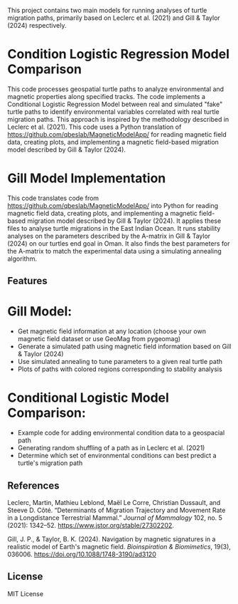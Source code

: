 This project contains two main models for running analyses of turtle migration paths, primarily based on Leclerc et al. (2021) and Gill & Taylor (2024) respectively. 

# Condition Logistic Regression Model Comparison

This code processes geospatial turtle paths to analyze environmental and magnetic properties along specified tracks. The code implements a Conditional Logistic Regression Model between real and simulated "fake" turtle paths to identify environmental variables correlated with real turtle migration paths. This approach is inspired by the methodology described in Leclerc et al. (2021). This code uses a Python translation of https://github.com/qbeslab/MagneticModelApp/ for reading magnetic field data, creating plots, and implementing a magnetic field-based migration model described by Gill & Taylor (2024).


# Gill Model Implementation

This code translates code from https://github.com/qbeslab/MagneticModelApp/ into Python for reading magnetic field data, creating plots, and implementing a magnetic field-based migration model described by Gill & Taylor (2024). It applies these files to analyse turtle migrations in the East Indian Ocean. It runs stability analyses on the parameters described by the A-matrix in Gill & Taylor (2024) on our turtles end goal in Oman. It also finds the best parameters for the A-matrix to match the experimental data using a simulating annealing algorithm.


## Features
# Gill Model:
- Get magnetic field information at any location (choose your own magnetic field dataset or use GeoMag from pygeomag)
- Generate a simulated path using magnetic field information based on Gill & Taylor (2024)
- Use simulated annealing to tune parameters to a given real turtle path
- Plots of paths with colored regions corresponding to stability analysis
# Conditional Logistic Model Comparison:
- Example code for adding environmental condition data to a geospacial path
- Generating random shuffling of a path as in Leclerc et al. (2021)
- Determine which set of environmental conditions can best predict a turtle's migration path

## References
Leclerc, Martin, Mathieu Leblond, Maël Le Corre, Christian Dussault, and Steeve D. Côté. “Determinants of Migration Trajectory and Movement Rate in a Longdistance Terrestrial Mammal.” *Journal of Mammalogy* 102, no. 5 (2021): 1342–52. https://www.jstor.org/stable/27302202.


Gill, J. P., & Taylor, B. K. (2024). Navigation by magnetic signatures in a realistic model of Earth's magnetic field. *Bioinspiration & Biomimetics*, 19(3), 036006. https://doi.org/10.1088/1748-3190/ad3120

## License
MIT License
